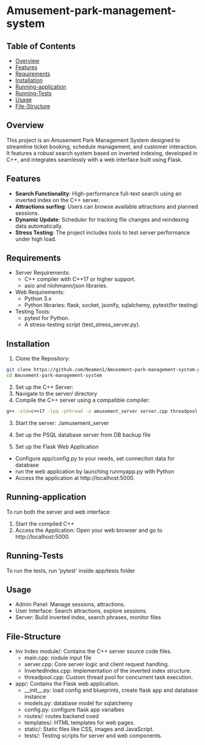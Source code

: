 # Amusement-park-management-system

## Table of Contents
- [Overview](#overview)
- [Features](#features)
- [Requirements](#requirements)
- [Installation](#installation)
- [Running-application](#Running-application)
- [Running-Tests](#Running-Tests)
- [Usage](#usage)
- [File-Structure](#File-Structure)

## Overview
This project is an Amusement Park Management System designed to streamline ticket booking, schedule management, and customer interaction. It features a robust search system based on inverted indexing, developed in C++, and integrates seamlessly with a web interface built using Flask.


## Features
- **Search Functionality**: High-performance full-text search using an inverted index on the C++ server.
- **Attractions surfing**: Users can browse available attractions and planned sessions.
- **Dynamic Update**: Scheduler for tracking file changes and reindexing data automatically.
- **Stress Testing**: The project includes tools to test server performance under high load.


## Requirements
- Server Requirements:
  - C++ compiler with C++17 or higher support.
  - asio and nlohmann/json libraries.
- Web Requirements:
  - Python 3.x
  - Python libraries: flask, socket, jsonify, sqlalchemy, pytest(for testing)
- Testing Tools:
  - pytest for Python.
  - A stress-testing script (test_stress_server.py).

## Installation
1. Clone the Repository:
```sh
git clone https://github.com/Neamen1/Amusement-park-management-system.git
cd Amusement-park-management-system
```

2. Set up the C++ Server:
  1. Navigate to the server/ directory
  2. Compile the C++ server using a compatible compiler:
  ```sh
  g++ -std=c++17 -lpq -pthread -o amusement_server server.cpp threadpool.cpp InvertedIndex.cpp
  ```
  3. Start the server:  ./amusement_server

3. Set up the PSQL database server from DB backup file
   
4. Set up the Flask Web Application
- Configure app/config.py to your needs, set conneciton data for database
- run the web application by launching runmyapp.py with Python
- Access the application at http://localhost:5000.

## Running-application

To run both the server and web interface:
1. Start the compiled C++ 
2. Access the Application:
Open your web browser and go to http://localhost:5000.

## Running-Tests
To run the tests, run 'pytest' inside app/tests folder

## Usage
- Admin Panel: Manage sessions, attractions.
- User Interface: Search attractions, explore sessions.
- Server: Build inverted index, search phrases, monitor files

## File-Structure
- Inv Index module/: Contains the C++ server source code files.
  - main.cpp: nodule input file
  - server.cpp: Core server logic and client request handling.
  - InvertedIndex.cpp: Implementation of the inverted index structure.
  - threadpool.cpp: Custom thread pool for concurrent task execution.
- app/: Contains the Flask web application.
  - \_\_init\_\_.py: load config and blueprints, create flask app and database instance
  - models.py: database model for sqlalchemy
  - config.py: configure flask app varialbes
  - routes/: routes backend coed
  - templates/: HTML templates for web pages.
  - static/: Static files like CSS, images and JavaScript.
  - tests/: Testing scripts for server and web components.


